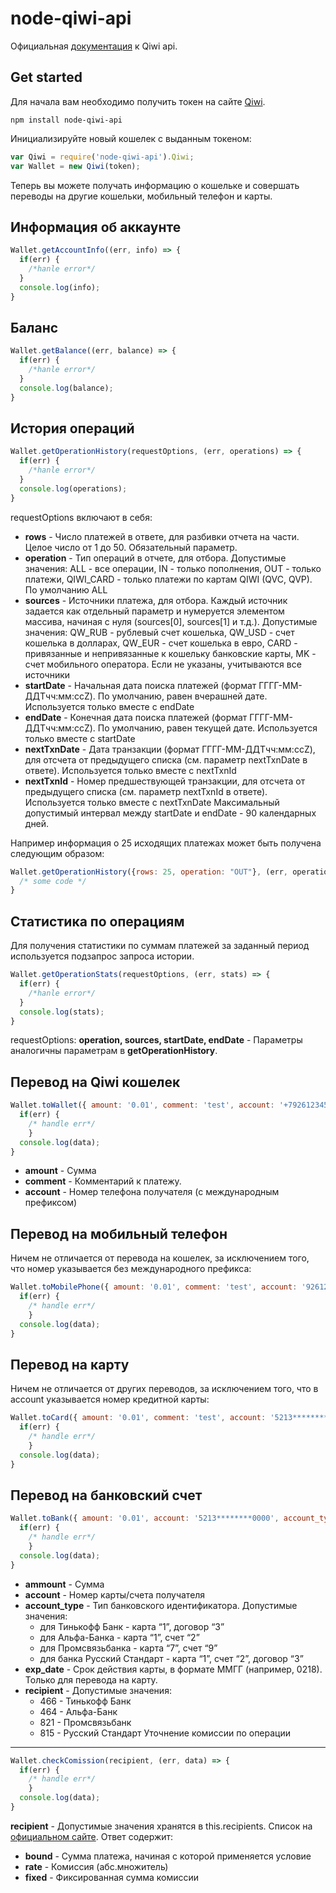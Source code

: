 node-qiwi-api
================
Официальная [документация](https://developer.qiwi.com/qiwiwallet/qiwicom_ru.html) к Qiwi api.

Get started
----------------
Для начала вам необходимо получить токен на сайте [Qiwi](https://qiwi.com/api).
```
npm install node-qiwi-api
```
Инициализируйте новый кошелек с выданным токеном:
```js
var Qiwi = require('node-qiwi-api').Qiwi;
var Wallet = new Qiwi(token);
```
Теперь вы можете получать информацию о кошельке и совершать переводы на другие кошельки, мобильный телефон и карты.

Информация об аккаунте
----------------
```js
Wallet.getAccountInfo((err, info) => {
  if(err) {
    /*hanle error*/
  }
  console.log(info);
}
```

Баланс
----------------
```js
Wallet.getBalance((err, balance) => {
  if(err) {
    /*hanle error*/
  }
  console.log(balance);
}
```
История операций
----------------
```js
Wallet.getOperationHistory(requestOptions, (err, operations) => {
  if(err) {
    /*hanle error*/
  }
  console.log(operations);
}
```
requestOptions включают в себя: 
* **rows** - Число платежей в ответе, для разбивки отчета на части. Целое число от 1 до 50. Обязательный параметр.
* **operation** - Тип операций в отчете, для отбора. Допустимые значения: ALL - все операции, IN - только пополнения, OUT - только платежи, QIWI_CARD - только платежи по картам QIWI (QVC, QVP). По умолчанию ALL
* **sources** - Источники платежа, для отбора. Каждый источник задается как отдельный параметр и нумеруется элементом массива, начиная с нуля (sources[0], sources[1] и т.д.). Допустимые значения: QW_RUB - рублевый счет кошелька, QW_USD - счет кошелька в долларах, QW_EUR - счет кошелька в евро, CARD - привязанные и непривязанные к кошельку банковские карты, MK - счет мобильного оператора. Если не указаны, учитываются все источники
* **startDate** - Начальная дата поиска платежей (формат ГГГГ-ММ-ДДTчч:мм:ссZ). По умолчанию, равен вчерашней дате. Используется только вместе с endDate
* **endDate** - Конечная дата поиска платежей (формат ГГГГ-ММ-ДДTчч:мм:ссZ). По умолчанию, равен текущей дате. Используется только вместе с startDate
* **nextTxnDate** - Дата транзакции (формат ГГГГ-ММ-ДДTчч:мм:ссZ), для отсчета от предыдущего списка (см. параметр nextTxnDate в ответе). Используется только вместе с nextTxnId
* **nextTxnId** - 	Номер предшествующей транзакции, для отсчета от предыдущего списка (см. параметр nextTxnId в ответе). Используется только вместе с nextTxnDate
Максимальный допустимый интервал между startDate и endDate - 90 календарных дней.

Например информация о 25 исходящих платежах может быть получена следующим образом:
```js
Wallet.getOperationHistory({rows: 25, operation: "OUT"}, (err, operations) => {
  /* some code */
}
```
Статистика по операциям
----------------
Для получения статистики по суммам платежей за заданный период используется подзапрос запроса истории.
```js
Wallet.getOperationStats(requestOptions, (err, stats) => {
  if(err) {
    /*hanle error*/
  }
  console.log(stats);
}
```
requestOptions: **operation, sources, startDate, endDate** - Параметры аналогичны параметрам в **getOperationHistory**.

Перевод на Qiwi кошелек
----------------
```js
Wallet.toWallet({ amount: '0.01', comment: 'test', account: '+79261234567' }, (err, data) => {
  if(err) {
    /* handle err*/
    }
  console.log(data);
}
```
* **amount** - Сумма
* **comment** - Комментарий к платежу.
* **account** - Номер телефона получателя (с международным префиксом)

Перевод на мобильный телефон
----------------
Ничем не отличается от перевода на кошелек, за исключением того, что номер указывается без международного префикса:
```js
Wallet.toMobilePhone({ amount: '0.01', comment: 'test', account: '9261234567' }, (err, data) => {
  if(err) {
    /* handle err*/
    }
  console.log(data);
}
```

Перевод на карту
----------------
Ничем не отличается от других переводов, за исключением того, что в account указывается номер кредитной карты:
```js
Wallet.toCard({ amount: '0.01', comment: 'test', account: '5213********0000' }, (err, data) => {
  if(err) {
    /* handle err*/
    }
  console.log(data);
}
```

Перевод на банковский счет
----------------
```js
Wallet.toBank({ amount: '0.01', account: '5213********0000', account_type: '1', exp_date: 'MMYY' }, recipient, (err, data) => {
  if(err) {
    /* handle err*/
    }
  console.log(data);
}
```
* **ammount** - Сумма
* **account** - Номер карты/счета получателя
* **account_type** - Тип банковского идентификатора. Допустимые значения:
  * для Тинькофф Банк - карта “1”, договор “3”
  * для Альфа-Банка - карта “1”, счет “2”
  * для Промсвязьбанка - карта “7”, счет “9”
  * для банка Русский Стандарт - карта “1”, счет “2”, договор “3”
* **exp_date** - Срок действия карты, в формате ММГГ (например, 0218). Только для перевода на карту.
* **recipient** - Допустимые значения:
  * 466 - Тинькофф Банк
  * 464 - Альфа-Банк
  * 821 - Промсвязьбанк
  * 815 - Русский Стандарт
Уточнение комиссии по операции
----------------
```js
Wallet.checkComission(recipient, (err, data) => {
  if(err) {
    /* handle err*/
    }
  console.log(data);
}
```
**recipient** - Допустимые значения хранятся в this.recipients. Список на [официальном сайте](https://developer.qiwi.com/qiwiwallet/qiwicom_ru.html#commission).
Ответ содержит:
* **bound** - Сумма платежа, начиная с которой применяется условие
* **rate** - Комиссия (абс.множитель)
* **fixed** - Фиксированная сумма комиссии
